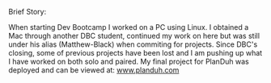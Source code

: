 Brief Story:

When starting Dev Bootcamp I worked on a PC using Linux. I obtained a Mac through another DBC student, continued my work on here but was still under his alias (Matthew-Black) when commiting for projects. Since DBC's closing, some of previous projects have been lost and I am pushing up what I have worked on both solo and paired. My final project for PlanDuh was deployed and can be viewed at: www.planduh.com
